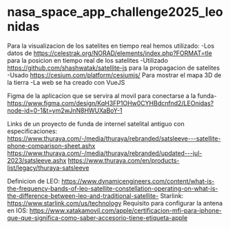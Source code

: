 # nasa_space_app_challenge2025_leonidas

Para la visualizacion de los satelites en tiempo real hemos utilizado:
-Los datos de https://celestrak.org/NORAD/elements/index.php?FORMAT=tle para la posicion en tiempo real de los satelites
-Utilizado https://github.com/shashwatak/satellite-js para la propagacion de satelites
-Usado https://cesium.com/platform/cesiumjs/ Para mostrar el mapa 3D de la tierra
-La web se ha creado con VueJS

Figma de la aplicacion que se servira al movil para conectarse a la funda-https://www.figma.com/design/KqH3FP1OHw0CYHBdcnfnd2/LEOnidas?node-id=0-1&t=ym2wJnN8HWUXaBoY-1

Links de un proyecto de funda de internel satelital antiguo con especificaciones:
https://www.thuraya.com/-/media/thuraya/rebranded/satsleeve---satellite-phone-comparison-sheet.ashx
https://www.thuraya.com/-/media/thuraya/rebranded/updated---jul-2023/satsleeve.ashx
https://www.thuraya.com/en/products-list/legacy/thuraya-satsleeve

Definicion de LEO:
https://www.dynamicengineers.com/content/what-is-the-frequency-bands-of-leo-satellite-constellation-operating-on-what-is-the-difference-between-leo-and-traditional-satellite-
Starlink:
https://www.starlink.com/us/technology
Requisito para configurar la antena en IOS:
https://www.xatakamovil.com/apple/certificacion-mfi-para-iphone-que-que-significa-como-saber-accesorio-tiene-etiqueta-apple
